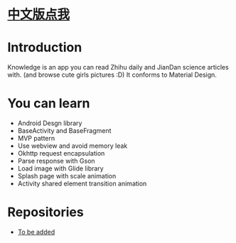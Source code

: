 [中文版点我](README_cn.md)
==

Introduction
===
Knowledge is an app you can read Zhihu daily and JianDan science articles with. (and browse cute girls pictures :D)
It conforms to Material Design.

You can learn
==
- Android Desgn library
- BaseActivity and BaseFragment
- MVP pattern
- Use webview and avoid memory leak
- Okhttp request encapsulation
- Parse response with Gson
- Load image with Glide library
- Splash page with scale animation
- Activity shared element transition animation

Repositories
==
- [To be added](http://www.google.com)

